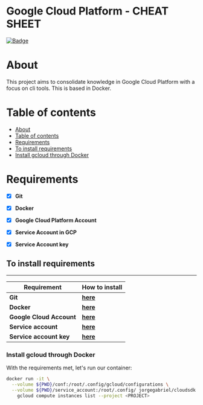 # **Google Cloud Platform - CHEAT SHEET**
[![Badge](https://img.shields.io/github/last-commit/jorgegabrielti/sre-rootsetup)](https://github.com/jorgegabrielti/gcp-cheatsheet)

About
==========
This project aims to consolidate knowledge in Google Cloud Platform with a focus on cli tools. This is based in Docker.

[//]: # "[![Badge]()]()"

Table of contents
==========
<!--ts-->
   * [About](#about)
   * [Table of contents](#table-of-contents)
   * [Requirements](#requirements)
   * [To install requirements](#to-install-requirements)
   * [Install gcloud through Docker](#install-gcloud-through-docker)
<!--te-->

[//]: # "(## Feature)"
[//]: # "(- [x] [Packages utils](src/conf/packages.txt))"

Requirements
==========
- [x] **Git**
- [x] **Docker**
- [x] **Google Cloud Platform Account**
- [x] **Service Account in GCP**
- [x] **Service Account key**
  

## **To install requirements**
---
Requirement             | How to install
-------------------------|----------------
**Git**                  | [**here**](https://git-scm.com/book/en/v2/Getting-Started-Installing-Git)
**Docker**               | [**here**](https://docs.docker.com/engine/install/)
**Google Cloud Account** | [**here**](https://cloud.google.com/apigee/docs/hybrid/v1.4/precog-gcpaccount)
**Service account**      | [**here**](https://cloud.google.com/iam/docs/creating-managing-service-accounts#iam-service-accounts-create-console)
**Service account key**  | [**here**](https://cloud.google.com/iam/docs/creating-managing-service-account-keys)

### **Install gcloud through Docker**
With the requirements met, let's run our container:

```bash
docker run -it \
  --volume ${PWD}/conf:/root/.config/gcloud/configurations \
  --volume ${PWD}/service_account:/root/.config/ jorgegabriel/cloudsdk:latest \
    gcloud compute instances list --project <PROJECT>
```


